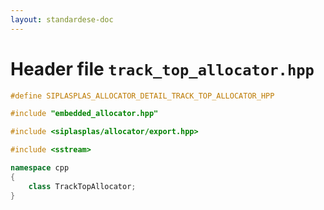 ```yaml
---
layout: standardese-doc
---
```


# Header file `track_top_allocator.hpp`

``` cpp
#define SIPLASPLAS_ALLOCATOR_DETAIL_TRACK_TOP_ALLOCATOR_HPP 

#include "embedded_allocator.hpp"

#include <siplasplas/allocator/export.hpp>

#include <sstream>

namespace cpp
{
    class TrackTopAllocator;
}
```
